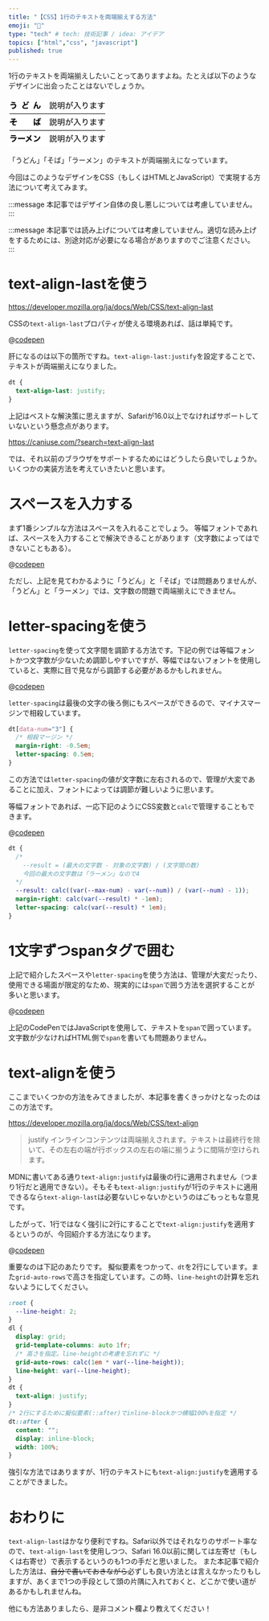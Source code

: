```yaml
---
title: "【CSS】1行のテキストを両端揃えする方法"
emoji: "🦔"
type: "tech" # tech: 技術記事 / idea: アイデア
topics: ["html","css", "javascript"]
published: true
---
```


1行のテキストを両端揃えしたいことってありますよね。たとえば以下のようなデザインに出会ったことはないでしょうか。

![テキストが両端揃えになっている例の画像](/images/20221105/sample.png)

「うどん」「そば」「ラーメン」のテキストが両端揃えになっています。

今回はこのようなデザインをCSS（もしくはHTMLとJavaScript）で実現する方法について考えてみます。

:::message
本記事ではデザイン自体の良し悪しについては考慮していません。
:::

:::message
本記事では読み上げについては考慮していません。適切な読み上げをするためには、別途対応が必要になる場合がありますのでご注意ください。
:::


# text-align-lastを使う

https://developer.mozilla.org/ja/docs/Web/CSS/text-align-last

CSSの`text-align-last`プロパティが使える環境あれば、話は単純です。

@[codepen](https://codepen.io/yend24/pen/poKbmLb)

肝になるのは以下の箇所ですね。`text-align-last:justify`を設定することで、テキストが両端揃えになりました。

```css
dt {
  text-align-last: justify;
}
```

上記はベストな解決策に思えますが、Safariが16.0以上でなければサポートしていないという懸念点があります。

https://caniuse.com/?search=text-align-last

では、それ以前のブラウザをサポートするためにはどうしたら良いでしょうか。いくつかの実装方法を考えていきたいと思います。

# スペースを入力する

まず1番シンプルな方法はスペースを入れることでしょう。
等幅フォントであれば、スペースを入力することで解決できることがあります（文字数によってはできないこともある）。

@[codepen](https://codepen.io/yend24/pen/NWzRORm)

ただし、上記を見てわかるように「うどん」と「そば」では問題ありませんが、「うどん」と「ラーメン」では、文字数の問題で両端揃えにできません。

# letter-spacingを使う

`letter-spacing`を使って文字間を調節する方法です。下記の例では等幅フォントかつ文字数が少ないため調節しやすいですが、等幅ではないフォントを使用していると、実際に目で見ながら調節する必要があるかもしれません。

@[codepen](https://codepen.io/yend24/pen/mdKrQNE)

`letter-spacing`は最後の文字の後ろ側にもスペースができるので、マイナスマージンで相殺しています。

```css
dt[data-num="3"] {
  /* 相殺マージン */
  margin-right: -0.5em;
  letter-spacing: 0.5em;
}
```

この方法では`letter-spacing`の値が文字数に左右されるので、管理が大変であることに加え、フォントによっては調節が難しいように思います。

等幅フォントであれば、一応下記のようにCSS変数と`calc`で管理することもできます。

@[codepen](https://codepen.io/yend24/pen/zYaKyKQ)

```css
dt {
  /*
    --result = (最大の文字数 - 対象の文字数) / (文字間の数)
    今回の最大の文字数は「ラーメン」なので4
  */
  --result: calc((var(--max-num) - var(--num)) / (var(--num) - 1));
  margin-right: calc(var(--result) * -1em);
  letter-spacing: calc(var(--result) * 1em);
}
```

# 1文字ずつspanタグで囲む

上記で紹介したスペースや`letter-spacing`を使う方法は、管理が大変だったり、使用できる場面が限定的なため、現実的には`span`で囲う方法を選択することが多いと思います。

@[codepen](https://codepen.io/yend24/pen/ExRgdGw)

上記のCodePenではJavaScriptを使用して、テキストを`span`で囲っています。文字数が少なければHTML側で`span`を書いても問題ありません。

# text-alignを使う

ここまでいくつかの方法をみてきましたが、本記事を書くきっかけとなったのはこの方法です。

https://developer.mozilla.org/ja/docs/Web/CSS/text-align

> justify
> インラインコンテンツは両端揃えされます。テキストは最終行を除いて、その左右の端が行ボックスの左右の端に揃うように間隔が空けられます。

MDNに書いてある通り`text-align:justify`は最後の行に適用されません（つまり1行だと適用できない）。そもそも`text-align:justify`が1行のテキストに適用できるなら`text-align-last`は必要ないじゃないかというのはごもっともな意見です。

したがって、1行ではなく強引に2行にすることで`text-align:justify`を適用するというのが、今回紹介する方法になります。

@[codepen](https://codepen.io/yend24/pen/yLEaGvZ)

重要なのは下記のあたりです。
擬似要素をつかって、`dt`を2行にしています。また`grid-auto-rows`で高さを指定しています。この時、`line-height`の計算を忘れないようにしてください。

```css
:root {
  --line-height: 2;
}
dl {
  display: grid;
  grid-template-columns: auto 1fr;
  /* 高さを指定。line-heightの考慮を忘れずに */
  grid-auto-rows: calc(1em * var(--line-height));
  line-height: var(--line-height);
}
dt {
  text-align: justify;
}
/* 2行にするために擬似要素(::after)でinline-blockかつ横幅100%を指定 */
dt::after {
  content: "";
  display: inline-block;
  width: 100%;
}
```

強引な方法ではありますが、1行のテキストにも`text-align:justify`を適用することができました。

# おわりに

`text-align-last`はかなり便利ですね。Safari以外ではそれなりのサポート率なので、`text-align-last`を使用しつつ、Safari 16.0以前に関しては左寄せ（もしくは右寄せ）で表示するというのも1つの手だと思いました。
また本記事で紹介した方法は、~~自分で書いておきながら~~必ずしも良い方法とは言えなかったりもしますが、あくまで1つの手段として頭の片隅に入れておくと、どこかで使い道があるかもしれませんね。

他にも方法ありましたら、是非コメント欄より教えてください！